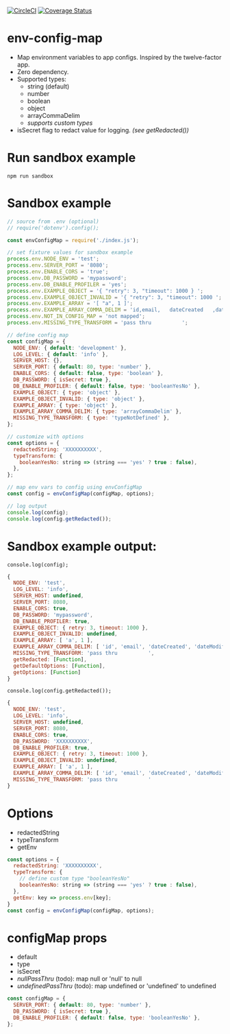 [![CircleCI](https://circleci.com/gh/hexkode/env-config-map.svg?style=svg)](https://circleci.com/gh/hexkode/env-config-map)
[![Coverage Status](https://coveralls.io/repos/github/hexkode/env-config-map/badge.svg?branch=master)](https://coveralls.io/github/hexkode/env-config-map?branch=master) 

# env-config-map
- Map environment variables to app configs. Inspired by the twelve-factor app.
- Zero dependency.
- Supported types:
  - string (default)
  - number
  - boolean
  - object
  - arrayCommaDelim
  - *supports custom types*
- isSecret flag to redact value for logging. *(see getRedacted())*

# Run sandbox example
```console
npm run sandbox
```

# Sandbox example
```js
// source from .env (optional)
// require('dotenv').config();

const envConfigMap = require('./index.js');

// set fixture values for sandbox example
process.env.NODE_ENV = 'test';
process.env.SERVER_PORT = '8080';
process.env.ENABLE_CORS = 'true';
process.env.DB_PASSWORD = 'mypassword';
process.env.DB_ENABLE_PROFILER = 'yes';
process.env.EXAMPLE_OBJECT = '{ "retry": 3, "timeout": 1000 } ';
process.env.EXAMPLE_OBJECT_INVALID = '{ "retry": 3, "timeout": 1000 ';
process.env.EXAMPLE_ARRAY = '[ "a", 1 ]';
process.env.EXAMPLE_ARRAY_COMMA_DELIM = 'id,email,   dateCreated   ,dateModified';
process.env.NOT_IN_CONFIG_MAP = 'not mapped';
process.env.MISSING_TYPE_TRANSFORM = 'pass thru          ';

// define config map
const configMap = {
  NODE_ENV: { default: 'development' },
  LOG_LEVEL: { default: 'info' },
  SERVER_HOST: {},
  SERVER_PORT: { default: 80, type: 'number' },
  ENABLE_CORS: { default: false, type: 'boolean' },
  DB_PASSWORD: { isSecret: true },
  DB_ENABLE_PROFILER: { default: false, type: 'booleanYesNo' },
  EXAMPLE_OBJECT: { type: 'object' },
  EXAMPLE_OBJECT_INVALID: { type: 'object' },
  EXAMPLE_ARRAY: { type: 'object' },
  EXAMPLE_ARRAY_COMMA_DELIM: { type: 'arrayCommaDelim' },
  MISSING_TYPE_TRANSFORM: { type: 'typeNotDefined' },
};

// customize with options
const options = {
  redactedString: 'XXXXXXXXXX',
  typeTransform: {
    booleanYesNo: string => (string === 'yes' ? true : false),
  },
};

// map env vars to config using envConfigMap
const config = envConfigMap(configMap, options);

// log output
console.log(config);
console.log(config.getRedacted());
```

# Sandbox example output:
`console.log(config);`
```js
{ 
  NODE_ENV: 'test',
  LOG_LEVEL: 'info',
  SERVER_HOST: undefined,
  SERVER_PORT: 8080,
  ENABLE_CORS: true,
  DB_PASSWORD: 'mypassword',
  DB_ENABLE_PROFILER: true,
  EXAMPLE_OBJECT: { retry: 3, timeout: 1000 },
  EXAMPLE_OBJECT_INVALID: undefined,
  EXAMPLE_ARRAY: [ 'a', 1 ],
  EXAMPLE_ARRAY_COMMA_DELIM: [ 'id', 'email', 'dateCreated', 'dateModified' ],
  MISSING_TYPE_TRANSFORM: 'pass thru          ',
  getRedacted: [Function],
  getDefaultOptions: [Function],
  getOptions: [Function]
}
```
`console.log(config.getRedacted());`
```js
{ 
  NODE_ENV: 'test',
  LOG_LEVEL: 'info',
  SERVER_HOST: undefined,
  SERVER_PORT: 8080,
  ENABLE_CORS: true,
  DB_PASSWORD: 'XXXXXXXXXX',
  DB_ENABLE_PROFILER: true,
  EXAMPLE_OBJECT: { retry: 3, timeout: 1000 },
  EXAMPLE_OBJECT_INVALID: undefined,
  EXAMPLE_ARRAY: [ 'a', 1 ],
  EXAMPLE_ARRAY_COMMA_DELIM: [ 'id', 'email', 'dateCreated', 'dateModified' ],
  MISSING_TYPE_TRANSFORM: 'pass thru          '
}
```

# Options
- redactedString
- typeTransform
- getEnv

```js
const options = {
  redactedString: 'XXXXXXXXXX',
  typeTransform: {
    // define custom type "booleanYesNo"
    booleanYesNo: string => (string === 'yes' ? true : false),
  },
  getEnv: key => process.env[key];
}
const config = envConfigMap(configMap, options);
```

# configMap props
- default
- type
- isSecret
- *nullPassThru* (todo): map null or 'null' to null
- *undefinedPassThru* (todo): map undefined or 'undefined' to undefined

```js
const configMap = {
  SERVER_PORT: { default: 80, type: 'number' },
  DB_PASSWORD: { isSecret: true },
  DB_ENABLE_PROFILER: { default: false, type: 'booleanYesNo' },
};
```
